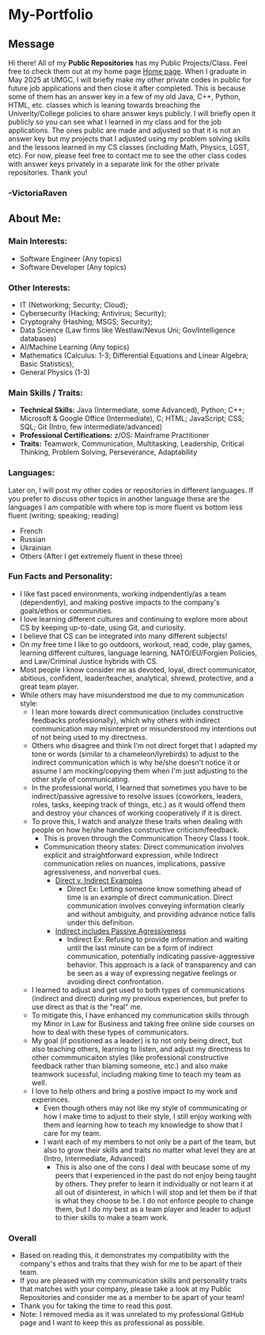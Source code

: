 # My-Portfolio
## Message
Hi there! All of my **Public Repositories** has my Public Projects/Class. Feel free to check them out at my home page [Home page](https://github.com/VictoriaRaven?tab=repositories). When I graduate in May 2025 at UMGC, I will briefly make my other private codes in public for future job applications and then close it after completed. This is because some of them has an answer key in a few of my old Java, C++, Python, HTML, etc. classes which is leaning towards breaching the Univerity/College policies to share answer keys publicly. I will briefly open it publicly so you can see what I learned in my class and for the job applications. The ones public are made and adjusted so that it is not an answer key but my projects that I adjusted using my problem solving skills and the lessons learned in my CS classes (including Math, Physics, LGST, etc). For now, please feel free to contact me to see the other class codes with answer keys privately in a separate link for the other private repositories. Thank you!
### -VictoriaRaven
## About Me:
### Main Interests: 
- Software Engineer (Any topics)
- Software Developer (Any topics)
### Other Interests:
- IT (Networking; Security; Cloud);
- Cybersecurity (Hacking; Antivirus; Security);
- Cryptograhy (Hashing; MSGS; Security);
- Data Science (Law firms like Westlaw/Nexus Uni; Gov/Intelligence databases)
- AI/Machine Learning (Any topics)
- Mathematics (Calculus: 1-3; Differential Equations and Linear Algebra; Basic Statistics);
- General Physics (1-3)
### Main Skills / Traits:
- **Technical Skills:** Java (Intermediate, some Advanced), Python; C++; Microsoft & Google Office (Intermediate), C; HTML; JavaScript;
CSS; SQL; Git (Intro, few intermediate/advanced)
- **Professional Certifications:** z/OS: Mainframe Practitioner
- **Traits:** Teamwork, Communication, Multitasking, Leadership, Critical Thinking, Problem Solving, Perseverance, Adaptability
### Languages:
Later on, I will post my other codes or repositories in different languages. If you prefer to discuss other topics in another language these are the languages I am compatible with where top is more fluent vs bottom less fluent (writing; speaking; reading)
- French 
- Russian
- Ukrainian
- Others (After I get extremely fluent in these three)
### Fun Facts and Personality:
- I like fast paced environments, working indpendently/as a team (dependently), and making postive impacts to the company's goals/ethos or communities.
- I love learning different cultures and continuing to explore more about CS by keeping up-to-date, using Git, and curiosity.
- I believe that CS can be integrated into many different subjects!
- On my free time I like to go outdoors, workout, read, code, play games, learning different cultures, language learning, NATO/EU/Forgien Policies, and Law/Criminal Justice hybrids with CS.
- Most people I know consider me as devoted, loyal, direct communicator, abitious, confident, leader/teacher, analytical, shrewd, protective, and a great team player.
- While others may have misunderstood me due to my communication style:
  - I lean more towards direct communication (includes constructive feedbacks professionally), which why others with indirect communication may misinterpret or misunderstood my intentions out of not being used to my directness.
  - Others who disagree and think I'm not direct forget that I adapted my tone or words (similar to a chameleon/lyrebirds) to adjust to the indirect communication which is why he/she doesn't notice it or assume I am mocking/copying them when I'm just adjusting to the other style of communicating.
  - In the professional world, I learned that sometimes you have to be indirect/passive agressive to resolve issues (coworkers, leaders, roles, tasks, keeping track of things, etc.) as it would offend them and destroy your chances of working cooperatively if it is direct.
  - To prove this, I watch and analyze these traits when dealing with people on how he/she handles constructive criticism/feedback.
    - This is proven through the Communication Theory Class I took.
    - Communication theory states: Direct communication involves explicit and straightforward expression, while Indirect communication relies on nuances, implications, passive agressiveness, and nonverbal cues.
      - [Direct v. Indirect Examples](https://www.indeed.com/career-advice/career-development/direct-communication)
        - Direct Ex: Letting someone know something ahead of time is an example of direct communication. Direct communication involves conveying information clearly and without ambiguity, and providing advance notice falls under this definition. 
      - [Indirect includes Passive Agressiveness](https://www.verywellmind.com/what-is-passive-aggressive-behavior-2795481)
        - Indirect Ex: Refusing to provide information and waiting until the last minute can be a form of indirect communication, potentially indicating passive-aggressive behavior. This approach is a lack of transparency and can be seen as a way of expressing negative feelings or avoiding direct confrontation.
  - I learned to adjust and get used to both types of communications (indirect and direct) during my previous experiences, but prefer to use direct as that is the "real" me.
  - To mitigate this, I have enhanced my communication skills through my Minor in Law for Business and taking free online side courses on how to deal with these types of communicators.
  - My goal (if positioned as a leader) is to not only being direct, but also teaching others, learning to listen, and adjust my directness to other commmunicaiton styles (like professional constructive feedback rather than blaming someone, etc.) and also make teamwork sucessful, including making time to teach my team as well.
  - I love to help others and bring a postive impact to my work and experinces.
    - Even though others may not like my style of communicating or how I make time to adjust to their style, I still enjoy working with them and learning how to teach my knowledge to show that I care for my team.
    - I want each of my members to not only be a part of the team, but also to grow their skills and traits no matter what level they are at (Intro, Intermediate, Advanced)
      - This is also one of the cons I deal with beucase some of my peers that I experienced in the past do not enjoy being taught by others. They prefer to learn it individually or not learn it at all out of disinterest, in which I will stop and let them be if that is what they choose to be. I do not enforce people to change them, but I do my best as a team player and leader to adjust to thier skills to make a team work.
### Overall
- Based on reading this, it demonstrates my compatibility with the company's ethos and traits that they wish for me to be apart of their team. 
- If you are pleased with my communication skills and personality traits that matches with your company, please take a look at my Public Repositories and consider me as a member to be apart of your team!
- Thank you for taking the time to read this post.
- Note: I removed media as it was unrelated to my professional GitHub page and I want to keep this as professional as possible.


